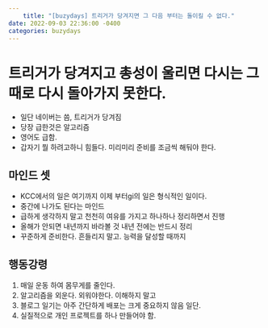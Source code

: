 ```yaml
---
    title: "[buzydays] 트리거가 당겨지면 그 다음 부터는 돌이킬 수 없다."
date: 2022-09-03 22:36:00 -0400
categories: buzydays
---
```


# 트리거가 당겨지고 총성이 울리면 다시는 그 때로 다시 돌아가지 못한다.

- 일단 네이버는 씀, 트리거가 당겨짐
- 당장 급한것은 알고리즘
- 영어도 급함.
- 갑자기 뭘 하려고하니 힘들다. 미리미리 준비를 조금씩 해둬야 한다.

## 마인드 셋 

- KCC에서의 일은 여기까지 이제 부터gi의 일은 형식적인 일이다. 
- 중간에 나가도 된다는 마인드
- 급하게 생각하지 말고 천천히 여유를 가지고 하나하나 정리하면서 진행
- 올해가 안되면 내년까지 바라볼 것 내년 전에는 반드시 정리
- 꾸준하게 준비한다. 흔들리지 말고. 능력을 달성할 때까지

## 행동강령

1. 매일 운동 하여 몸무게를 줄인다.
2. 알고리즘을 외운다. 외워야한다. 이해하지 말고
3. 블로그 일기는 아주 간단하게 배포는 크게 중요하지 않음 일단.
4. 실질적으로 개인 프로젝트를 하나 만들어야 함.


